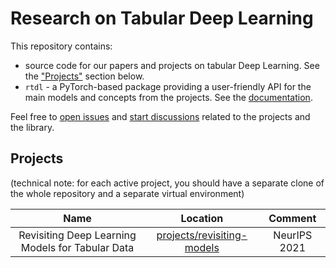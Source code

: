 # Research on Tabular Deep Learning<!-- omit in toc -->
This repository contains:
- source code for our papers and projects on tabular Deep Learning. See the ["Projects"](#projects) section below.
- `rtdl` - a PyTorch-based package providing a user-friendly API for the main models and concepts from the projects. See the [documentation](https://Yura52.github.io/rtdl).

Feel free to [open issues](https://github.com/Yura52/rtdl/issues) and [start discussions](https://github.com/Yura52/rtdl/discussions) related to the projects and the library.

## Projects

(technical note: for each active project, you should have a separate clone of the whole repository and a separate virtual environment)

|                       Name                       |                          Location                           |   Comment    |
| :----------------------------------------------: | :---------------------------------------------------------: | :----------: |
| Revisiting Deep Learning Models for Tabular Data | [projects/revisiting-models](./projects/revisiting-models/) | NeurIPS 2021 |
